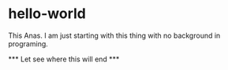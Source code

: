 # hello-world
This Anas. 
I am just starting with this thing with no background in programing. 

*** Let see where this will end *** 
